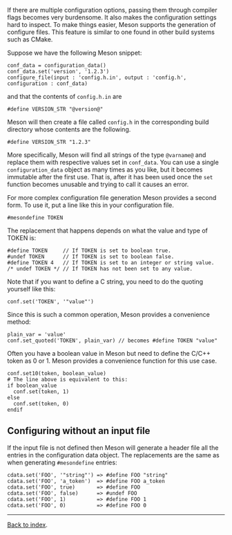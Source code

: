 If there are multiple configuration options, passing them through compiler flags becomes very burdensome. It also makes the configuration settings hard to inspect. To make things easier, Meson supports the generation of configure files. This feature is similar to one found in other build systems such as CMake.

Suppose we have the following Meson snippet:

    conf_data = configuration_data()
    conf_data.set('version', '1.2.3')
    configure_file(input : 'config.h.in', output : 'config.h', configuration : conf_data)

and that the contents of `config.h.in` are

    #define VERSION_STR "@version@"

Meson will then create a file called `config.h` in the corresponding build directory whose contents are the following.

    #define VERSION_STR "1.2.3"

More specifically, Meson will find all strings of the type `@varname@` and replace them with respective values set in `conf_data`. You can use a single `configuration_data` object as many times as you like, but it becomes immutable after the first use. That is, after it has been used once the `set` function becomes unusable and trying to call it causes an error.

For more complex configuration file generation Meson provides a second form. To use it, put a line like this in your configuration file.

    #mesondefine TOKEN

The replacement that happens depends on what the value and type of TOKEN is:

    #define TOKEN     // If TOKEN is set to boolean true.
    #undef TOKEN      // If TOKEN is set to boolean false.
    #define TOKEN 4   // If TOKEN is set to an integer or string value.
    /* undef TOKEN */ // If TOKEN has not been set to any value.

Note that if you want to define a C string, you need to do the quoting yourself like this:

    conf.set('TOKEN', '"value"')

Since this is such a common operation, Meson provides a convenience method:

    plain_var = 'value'
    conf.set_quoted('TOKEN', plain_var) // becomes #define TOKEN "value"

Often you have a boolean value in Meson but need to define the C/C++ token as 0 or 1. Meson provides a convenience function for this use case.

    conf.set10(token, boolean_value)
    # The line above is equivalent to this:
    if boolean_value
      conf.set(token, 1)
    else
      conf.set(token, 0)
    endif

## Configuring without an input file

If the input file is not defined then Meson will generate a header file all the entries in the configuration data object. The replacements are the same as when generating `#mesondefine` entries:

    cdata.set('FOO', '"string"') => #define FOO "string"
    cdata.set('FOO', 'a_token')  => #define FOO a_token
    cdata.set('FOO', true)       => #define FOO
    cdata.set('FOO', false)      => #undef FOO
    cdata.set('FOO', 1)          => #define FOO 1
    cdata.set('FOO', 0)          => #define FOO 0

---

[Back to index](Manual).